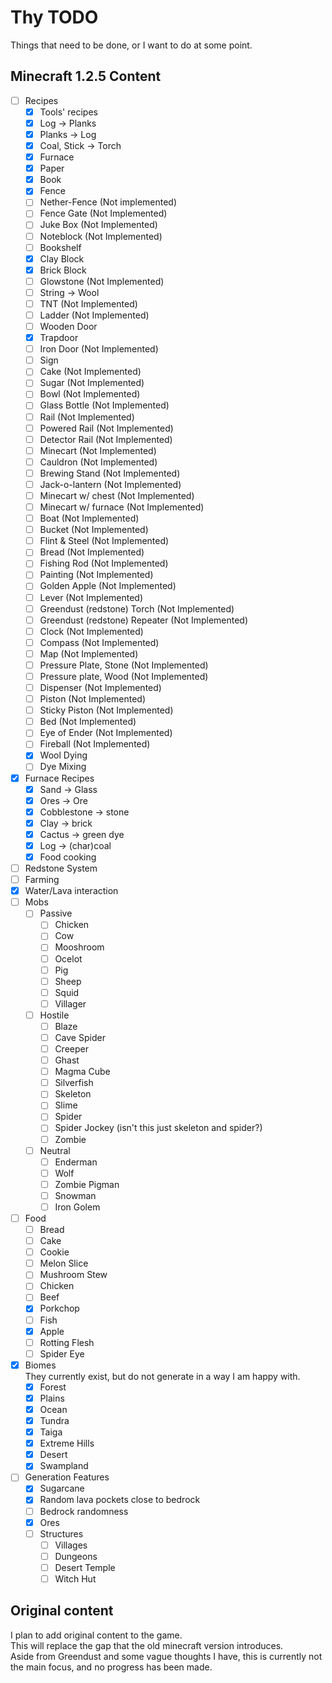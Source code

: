 # Thy TODO
Things that need to be done, or I want to do at some point.
  
## Minecraft 1.2.5 Content
 - [ ] Recipes
   - [x] Tools' recipes
   - [x] Log -> Planks
   - [x] Planks -> Log
   - [x] Coal, Stick -> Torch
   - [x] Furnace
   - [x] Paper
   - [x] Book
   - [x] Fence
   - [ ] Nether-Fence (Not implemented)
   - [ ] Fence Gate (Not Implemented)
   - [ ] Juke Box (Not Implemented)
   - [ ] Noteblock (Not Implemented)
   - [ ] Bookshelf
   - [x] Clay Block
   - [x] Brick Block
   - [ ] Glowstone (Not Implemented)
   - [ ] String -> Wool
   - [ ] TNT (Not Implemented)
   - [ ] Ladder (Not Implemented)
   - [ ] Wooden Door
   - [x] Trapdoor
   - [ ] Iron Door (Not Implemented)
   - [ ] Sign
   - [ ] Cake (Not Implemented)
   - [ ] Sugar (Not Implemented)
   - [ ] Bowl (Not Implemented)
   - [ ] Glass Bottle (Not Implemented)
   - [ ] Rail (Not Implemented)
   - [ ] Powered Rail (Not Implemented)
   - [ ] Detector Rail (Not Implemented)
   - [ ] Minecart (Not Implemented)
   - [ ] Cauldron (Not Implemented)
   - [ ] Brewing Stand (Not Implemented)
   - [ ] Jack-o-lantern (Not Implemented)
   - [ ] Minecart w/ chest (Not Implemented)
   - [ ] Minecart w/ furnace (Not Implemented)
   - [ ] Boat (Not Implemented)
   - [ ] Bucket (Not Implemented)
   - [ ] Flint & Steel (Not Implemented)
   - [ ] Bread (Not Implemented)
   - [ ] Fishing Rod (Not Implemented)
   - [ ] Painting (Not Implemented)
   - [ ] Golden Apple (Not Implemented)
   - [ ] Lever (Not Implemented)
   - [ ] Greendust (redstone) Torch (Not Implemented)
   - [ ] Greendust (redstone) Repeater (Not Implemented)
   - [ ] Clock (Not Implemented)
   - [ ] Compass (Not Implemented)
   - [ ] Map (Not Implemented)
   - [ ] Pressure Plate, Stone (Not Implemented)
   - [ ] Pressure plate, Wood (Not Implemented)
   - [ ] Dispenser (Not Implemented)
   - [ ] Piston (Not Implemented)
   - [ ] Sticky Piston (Not Implemented)
   - [ ] Bed (Not Implemented)
   - [ ] Eye of Ender (Not Implemented)
   - [ ] Fireball (Not Implemented)
   - [x] Wool Dying
   - [ ] Dye Mixing
 - [x] Furnace Recipes
   - [x] Sand -> Glass
   - [x] Ores -> Ore
   - [x] Cobblestone -> stone
   - [x] Clay -> brick
   - [x] Cactus -> green dye
   - [x] Log -> (char)coal
   - [x] Food cooking
 - [ ] Redstone System
 - [ ] Farming
 - [x] Water/Lava interaction
 - [ ] Mobs
   - [ ] Passive
     - [ ] Chicken
     - [ ] Cow
     - [ ] Mooshroom
     - [ ] Ocelot
     - [ ] Pig
     - [ ] Sheep
     - [ ] Squid
     - [ ] Villager
   - [ ] Hostile
     - [ ] Blaze
     - [ ] Cave Spider
     - [ ] Creeper
     - [ ] Ghast
     - [ ] Magma Cube
     - [ ] Silverfish
     - [ ] Skeleton
     - [ ] Slime
     - [ ] Spider
     - [ ] Spider Jockey (isn't this just skeleton and spider?)
     - [ ] Zombie
   - [ ] Neutral
     - [ ] Enderman
     - [ ] Wolf
     - [ ] Zombie Pigman
     - [ ] Snowman
     - [ ] Iron Golem
 - [ ] Food
   - [ ] Bread
   - [ ] Cake
   - [ ] Cookie
   - [ ] Melon Slice
   - [ ] Mushroom Stew
   - [ ] Chicken
   - [ ] Beef
   - [x] Porkchop
   - [ ] Fish
   - [x] Apple
   - [ ] Rotting Flesh
   - [ ] Spider Eye
 - [x] Biomes\
       They currently exist, but do not generate in a way I am happy with.
   - [x] Forest
   - [x] Plains
   - [x] Ocean
   - [x] Tundra
   - [x] Taiga
   - [x] Extreme Hills
   - [x] Desert
   - [x] Swampland
 - [ ] Generation Features
   - [x] Sugarcane
   - [x] Random lava pockets close to bedrock
   - [ ] Bedrock randomness
   - [x] Ores
   - [ ] Structures
     - [ ] Villages
     - [ ] Dungeons
     - [ ] Desert Temple
     - [ ] Witch Hut

## Original content
I plan to add original content to the game.\
This will replace the gap that the old minecraft version introduces.\
Aside from Greendust and some vague thoughts I have, this is currently not the main focus, and no progress has been made.